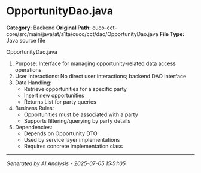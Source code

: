 # OpportunityDao.java

**Category:** Backend
**Original Path:** cuco-cct-core/src/main/java/at/a1ta/cuco/cct/dao/OpportunityDao.java
**File Type:** Java source file

OpportunityDao.java
1. Purpose: Interface for managing opportunity-related data access operations
2. User Interactions: No direct user interactions; backend DAO interface
3. Data Handling:
   - Retrieve opportunities for a specific party
   - Insert new opportunities
   - Returns List<Opportunity> for party queries
4. Business Rules:
   - Opportunities must be associated with a party
   - Supports filtering/querying by party details
5. Dependencies:
   - Depends on Opportunity DTO
   - Used by service layer implementations
   - Requires concrete implementation class

---
*Generated by AI Analysis - 2025-07-05 15:51:05*
